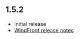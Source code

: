 <!-- https://developers.home-assistant.io/docs/add-ons/presentation#keeping-a-changelog -->

## 1.5.2

- Initial release
- [WindFront release notes](https://github.com/Nerivec/zigbee2mqtt-windfront/releases/tag/v1.5.2)

